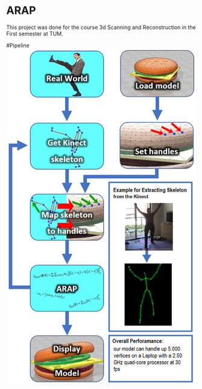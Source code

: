 # ARAP

This project was done for the course 3d Scanning and Reconstruction in the First semester at TUM.

#Pipeline
<img src="overall_pipeline.png" />
